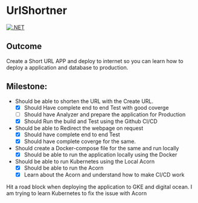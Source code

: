 # UrlShortner

[![.NET](https://github.com/satish860/UrlShortner/actions/workflows/dotnet.yml/badge.svg)](https://github.com/satish860/UrlShortner/actions/workflows/dotnet.yml)
## Outcome 
Create a Short URL APP and deploy to internet so you can learn how to deploy a application and database 
to production. 

## Milestone:
 * Should be able to shorten the URL with the Create URL. 
    - [X] Should Have complete end to end Test with good coverge
    - [ ] Should have Analyzer and prepare the application for Production
    - [X] Should Run the build and Test using the Github CI/CD
  * Should be able to Redirect the webpage on request
     - [X] Should have complete end to end Test
     - [X] Should have complete coverge for the same.
  * Should create a Docker-compose file for the same and run locally
  	 - [X] Should be able to run the application locally using the Docker
  * Should be able to run Kubernetes using the Local Acorn
      - [X] Should be able to run the Acorn 
      - [X] Learn about the Acorn and understand how to make CI/CD work

Hit a road block when deploying the application to GKE and digital ocean. I am trying to learn Kubernetes to fix the issue with Acorn
